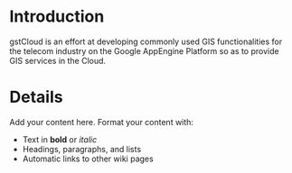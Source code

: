 # Introduction #

gstCloud is an effort at developing commonly used GIS functionalities for the telecom industry on the Google AppEngine Platform so as to provide GIS services in the Cloud.


# Details #

Add your content here.  Format your content with:
  * Text in **bold** or _italic_
  * Headings, paragraphs, and lists
  * Automatic links to other wiki pages